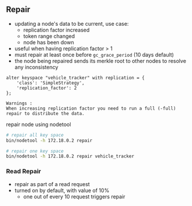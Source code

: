 ## Repair

- updating a node's data to be current, use case:
  - replication factor increased
  - token range changed
  - node has been down
- useful when having replication factor > 1
- must repair at least once before `gc_grace_period` (10 days default)
- the node being repaired sends its merkle root to other nodes to resolve any inconsistency

```cql
alter keyspace "vehicle_tracker" with replication = {
    'class': 'SimpleStrategy',
    'replication_factor': 2
};

Warnings :
When increasing replication factor you need to run a full (-full) repair to distribute the data.
```

repair node using nodetool

```sh
# repair all key space
bin/nodetool -h 172.18.0.2 repair

# repair one key space
bin/nodetool -h 172.18.0.2 repair vehicle_tracker
```

### Read Repair

- repair as part of a read request
- turned on by default, with value of 10%
  - one out of every 10 request triggers repair
